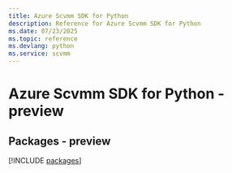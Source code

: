 ```yaml
---
title: Azure Scvmm SDK for Python
description: Reference for Azure Scvmm SDK for Python
ms.date: 07/23/2025
ms.topic: reference
ms.devlang: python
ms.service: scvmm
---
```

# Azure Scvmm SDK for Python - preview
## Packages - preview
[!INCLUDE [packages](scvmm-index.md)]